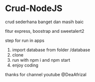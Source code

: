 # Crud-NodeJS
crud sederhana banget dan masih baic

fitur express, boostrap and sweetalert2

step for run in apps 

1. import database from folder /database
2. clone 
3. run with npm i and npm start
4. enjoy coding

thanks for channel youtube @DeaAfrizal
